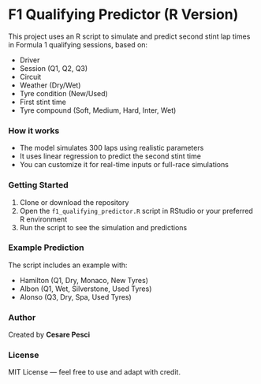 # F1 Qualifying Predictor (R Version)

This project uses an R script to simulate and predict second stint lap times in Formula 1 qualifying sessions, based on:
- Driver
- Session (Q1, Q2, Q3)
- Circuit
- Weather (Dry/Wet)
- Tyre condition (New/Used)
- First stint time
- Tyre compound (Soft, Medium, Hard, Inter, Wet)

### How it works
- The model simulates 300 laps using realistic parameters
- It uses linear regression to predict the second stint time
- You can customize it for real-time inputs or full-race simulations

### Getting Started

1. Clone or download the repository
2. Open the `f1_qualifying_predictor.R` script in RStudio or your preferred R environment
3. Run the script to see the simulation and predictions

### Example Prediction

The script includes an example with:
- Hamilton (Q1, Dry, Monaco, New Tyres)
- Albon (Q1, Wet, Silverstone, Used Tyres)
- Alonso (Q3, Dry, Spa, Used Tyres)

### Author

Created by **Cesare Pesci**

### License

MIT License — feel free to use and adapt with credit.
